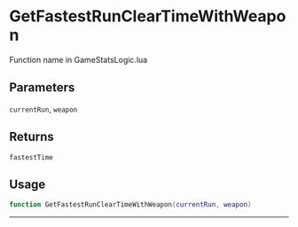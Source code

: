 # GetFastestRunClearTimeWithWeapon
Function name in GameStatsLogic.lua
## Parameters
`currentRun`, `weapon`
## Returns
`fastestTime`
## Usage
```lua
function GetFastestRunClearTimeWithWeapon(currentRun, weapon)
```
---
